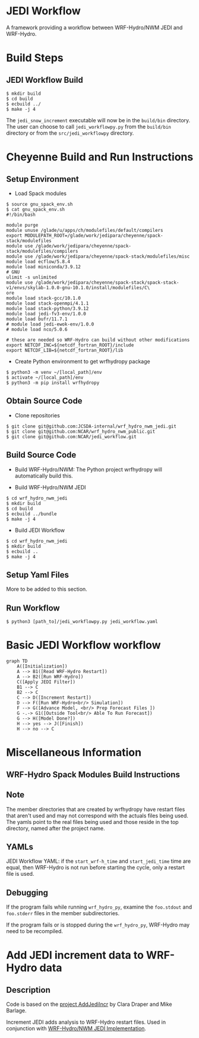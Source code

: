 # JEDI Workflow
A framework providing a workflow between WRF-Hydro/NWM JEDI and WRF-Hydro.

# Build Steps
## JEDI Workflow Build
```console
$ mkdir build
$ cd build
$ ecbuild ../
$ make -j 4
```
The `jedi_snow_increment` executable will now be in the `build/bin` directory.
The user can choose to call `jedi_workflowpy.py` from the `build/bin`
  directory or from the `src/jedi_workflowpy` directory.


# Cheyenne Build and Run Instructions
## Setup Environment
 - Load Spack modules
```console
$ source gnu_spack_env.sh
$ cat gnu_spack_env.sh
#!/bin/bash

module purge
module unuse /glade/u/apps/ch/modulefiles/default/compilers
export MODULEPATH_ROOT=/glade/work/jedipara/cheyenne/spack-stack/modulefiles
module use /glade/work/jedipara/cheyenne/spack-stack/modulefiles/compilers
module use /glade/work/jedipara/cheyenne/spack-stack/modulefiles/misc
module load ecflow/5.8.4
module load miniconda/3.9.12
# GNU
ulimit -s unlimited
module use /glade/work/jedipara/cheyenne/spack-stack/spack-stack-v1/envs/skylab-1.0.0-gnu-10.1.0/install/modulefiles/C\
ore
module load stack-gcc/10.1.0
module load stack-openmpi/4.1.1
module load stack-python/3.9.12
module load jedi-fv3-env/1.0.0
module load bufr/11.7.1
# module load jedi-ewok-env/1.0.0
# module load nco/5.0.6

# these are needed so WRF-Hydro can build without other modifications
export NETCDF_INC=${netcdf_fortran_ROOT}/include
export NETCDF_LIB=${netcdf_fortran_ROOT}/lib
```
 - Create Python environment to get wrfhydropy package
```console
$ python3 -m venv ~/[local_path]/env
$ activate ~/[local_path]/env
$ python3 -m pip install wrfhydropy
```

## Obtain Source Code
 - Clone repositories
```console
$ git clone git@github.com:JCSDA-internal/wrf_hydro_nwm_jedi.git
$ git clone git@github.com:NCAR/wrf_hydro_nwm_public.git
$ git clone git@github.com:NCAR/jedi_workflow.git
```

## Build Source Code
- Build WRF-Hydro/NWM:
 The Python project wrfhydropy will automatically build this.

- Build WRF-Hydro/NWM JEDI
```console
$ cd wrf_hydro_nwm_jedi
$ mkdir build
$ cd build
$ ecbuild ../bundle
$ make -j 4
```

- Build JEDI Workflow
```console
$ cd wrf_hydro_nwm_jedi
$ mkdir build
$ ecbuild ..
$ make -j 4
```

## Setup Yaml Files
More to be added to this section.

## Run Workflow
```console
$ python3 [path_to]/jedi_workflowpy.py jedi_workflow.yaml
```


<!-- # Running -->
<!-- ## Prerequisites -->
<!--  - Python 3 and [wrf_hydro_py](https://github.com/NCAR/wrf_hydro_py) -->
<!--  - [WRF-Hydro/NWM JEDI](https://github.com/JCSDA-internal/wrf_hydro_nwm_jedi) -->
<!--  - [WRF-Hydro](https://github.com/NCAR/wrf_hydro_nwm_public) -->
<!--  - Prepare Experiment Configuration Files -->
<!--    - jedi_workflow.yaml -->
<!--    - jedi.yaml -->
<!--    - WRF-Hydro namelists, to be placed in the WRF-Hydro domain directory -->
<!-- 	 - hrldas_namelists.json -->
<!--      - hydro_namelists.json -->

<!-- ### Prepping YAMLs -->
<!--  - The starting time in `jedi.yaml` is propagated to JEDI and WRF-Hydro YAMLs -->
<!-- during the initilization phase and while the model runs. -->
<!--  - More to be added -->



# Basic JEDI Workflow workflow

```mermaid
graph TD
    A([Initialization])
    A --> B1([Read WRF-Hydro Restart])
    A --> B2([Run WRF-Hydro])
    C([Apply JEDI Filter])
    B1 --> C
    B2 --> C
    C --> D([Increment Restart])
    D --> F([Run WRF-Hydro<br/> Simulation])
    F --> G([Advance Model, <br/> Prep Forecast Files ])
    G -.-> G1([Outside Tool<br/> Able To Run Forecast])
    G --> H([Model Done?])
    H --> yes --> J([Finish])
    H --> no --> C
```


# Miscellaneous Information
## WRF-Hydro Spack Modules Build Instructions


## Note
The member directories that are created by wrfhydropy have restart files that
aren't used and may not correspond with the actuals files being used.
The yamls point to the real files being used and those reside in the top
directory, named after the project name.

## YAMLs
JEDI Workflow YAML: if the `start_wrf-h_time` and `start_jedi_time` time are
equal, then WRF-Hydro is not run before starting the cycle, only a restart
file is used.

## Debugging
If the program fails while running `wrf_hydro_py`, examine the `foo.stdout`
and `foo.stderr` files in the member subdirectories.

If the program fails or is stopped during the `wrf_hydro_py`, WRF-Hydro may
need to be recompiled.


# Add JEDI increment data to WRF-Hydro data
## Description
Code is based on the [project AddJediIncr](https://github.com/ClaraDraper-NOAA/AddJediIncr) by Clara Draper and Mike Barlage.

Increment JEDI adds analysis to WRF-Hydro restart files.
Used in conjunction with [WRF-Hydro/NWM JEDI Implementation](https://github.com/JCSDA-internal/wrf_hydro_nwm_jedi).
